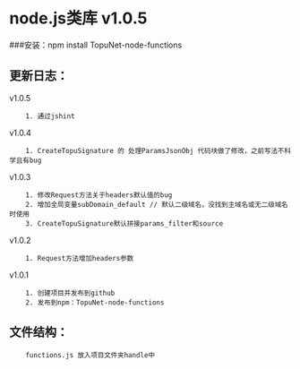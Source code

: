 # node.js类库 v1.0.5
###安装：npm install TopuNet-node-functions

更新日志：
-------------
v1.0.5

        1. 通过jshint

v1.0.4

        1. CreateTopuSignature 的 处理ParamsJsonObj 代码块做了修改，之前写法不科学且有bug

v1.0.3

        1. 修改Request方法关于headers默认值的bug
        2. 增加全局变量subDomain_default // 默认二级域名，没找到主域名或无二级域名时使用
        3. CreateTopuSignature默认拼接params_filter和source

v1.0.2

        1. Request方法增加headers参数

v1.0.1

        1. 创建项目并发布到github
        2. 发布到npm：TopuNet-node-functions

文件结构：
-------------
        functions.js 放入项目文件夹handle中
